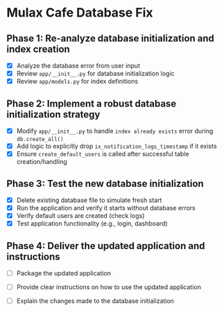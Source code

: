 # Mulax Cafe Database Fix

## Phase 1: Re-analyze database initialization and index creation
- [x] Analyze the database error from user input
- [x] Review `app/__init__.py` for database initialization logic
- [x] Review `app/models.py` for index definitions

## Phase 2: Implement a robust database initialization strategy
- [x] Modify `app/__init__.py` to handle `index already exists` error during `db.create_all()`
- [x] Add logic to explicitly drop `ix_notification_logs_timestamp` if it exists
- [x] Ensure `create_default_users` is called after successful table creation/handling

## Phase 3: Test the new database initialization
- [x] Delete existing database file to simulate fresh start
- [x] Run the application and verify it starts without database errors
- [x] Verify default users are created (check logs)
- [x] Test application functionality (e.g., login, dashboard)

## Phase 4: Deliver the updated application and instructions
- [ ] Package the updated application
- [ ] Provide clear instructions on how to use the updated application
- [ ] Explain the changes made to the database initialization


